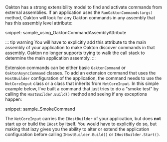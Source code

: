 <!--title:Writing Extension Commands-->

Oakton has a strong extensibility model to find and activate commands from external assemblies. If an application uses the `RunOaktonCommands(args)` method, Oakton will look for any Oakton commands in any assembly that has this assembly level attribute:

snippet: sample_using_OaktonCommandAssemblyAttribute

::: tip warning
You will have to explicitly add this attribute to the main assembly of your application to make Oakton discover commands in that assembly. Oakton no longer supports trying to walk the call stack to determine the main application assembly.
:::

Extension commands can be either basic `OaktonCommand` or `OaktonAsyncCommand` classes. To add an extension command that uses the `HostBuilder` configuration of the application, the command needs to use the `NetCoreInput` class or a class that inherits from `NetCoreInput`. In this simple example below, I've built a command that just tries to do a "smoke test" by calling the `HostBuilder.Build()` method and seeing if any exceptions happen:

snippet: sample_SmokeCommand

The `NetCoreInput` carries the `IHostBuilder` of your application, but does **not** start up or build the `IHost` by itself. You would have to explicitly do so, but making that lazy gives you the ability to alter or extend the application configuration before calling `IHostBuilder.Build()` or `IHostBuilder.Start()`.
